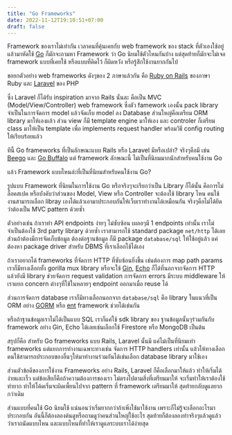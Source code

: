 ```yaml
---
title: "Go Frameworks"
date: 2022-11-12T19:10:51+07:00
draft: false
---
```


Framework ของเราไม่เท่ากัน เวลาคนที่คุ้นเคยกับ web framework ของ stack ที่ตัวเองใช้อยู่ แล้วมาหัดใช้ [Go](https://go.dev) ก็มักจะถามหา Framework ว่า Go นิยมใช้ตัวไหนกันบ้าง แต่สุดท้ายก็มักจะไม่เจอ framework แบบที่เคยใช้ หรือแบบที่คิดไว้ ก็ผิดหวัง หรือรู้สึกใช้งานยากกันไป

<!--more-->

ขอยกตัวอย่าง web frameworks ดังๆของ 2 ภาษาแล้วกัน คือ [Ruby on Rails](https://rubyonrails.org) ของภาษา Ruby และ [Laravel](https://laravel.com) ของ PHP

ซึ่ง Laravel ก็ได้รับ inspiration มาจาก Rails นั่นละ คือเป็น MVC (Model/View/Controller) web framework ซึ่งตัว famework เองนั้น pack library จำเป็นในการจัดการ model แล้วจัดเก็บ model ลง Database ส่วนใหญ่คือเตรียม ORM library มาให้เองแล้ว
ส่วน view ก็มี template engine มาให้เอง และ controler ก็เตรียม class มาให้เป็น template เพื่อ implements request handler พร้อมวิธี config routing ให้เรียบร้อยแล้ว

ทีนี้ Go frameworks ที่เป็นลักษณะแบบ Rails หรือ Laravel มีหรือเปล่า? จริงๆคือมี เช่น [Beego](https://github.com/beego/beego) และ [Go Buffalo](https://gobuffalo.io) แต่ framework ลักษณะนี้ ไม่เป็นที่นิยมมากนักสำหรับคนใช้งาน Go


แล้ว Framework แบบไหนล่ะที่เป็นที่นิยมสำหรับคนใช้งาน Go?

รูปแบบ Framework ที่นิยมในการใช้งาน Go หรือจริงๆจะเรียกว่าเป็น Library ก็ได้นั้น คือการไม่ล็อคสเปค หรือบังคับว่าส่วนของ Model, View หรือ Controller จะต้องใช้ library ไหน คนใช้งานสามารถเลือก libray เองได้แล้วเอามาประกอบกันให้เว็บเราทำงานได้เหมือนกัน จริงๆคือไม่ได้ยึดว่าต้องเป็น MVC pattern ด้วยซ้ำ

ตัวอย่างเช่น ถ้าเราทำ API endpoints ง่ายๆ ไม่ซับซ้อน เผลอๆมี 1 endpoints เท่านั้น เราไม่จำเป็นต้องใช้ 3rd party library ด้วยซ้ำ เราสามารถใช้ standard package `net/http` ได้เลย ส่วนถ้าต้องมีการจัดเก็บข้อมูล ต้องต่อฐานข้อมูล ก็มี package `database/sql` ให้ใช้อยู่แล้ว แค่ต้องหา package driver สำหรับ DBMS ที่เราเลือกใช้ได้เอง

ถ้าเราอยากได้ frameworks ที่จัดการ HTTP ที่ซับซ้อนยิ่งขึ้น เช่นต้องการ map path params เราก็มีทางเลือกทั้ง gorilla mux library หรือจะใช้ [Gin](https://github.com/gin-gonic/gin), [Echo](https://echo.labstack.com) ก็ได้ที่นอกจากจัดการ HTTP แล้วยังมี library ช่วยจัดการ request validation การจัดการ errors มีระบบ middleware ให้เราแยก concern ต่างๆที่ใช้ในหลายๆ endpoint ออกมาเมื่อ reuse ได้

ส่วนการจัดการ database เราก็มีทางเลือกนอกจาก `database/sql` คือ library ในแนวที่เป็น ORM อย่าง [GORM](https://gorm.io) หรือ [ent](https://entgo.io) framework ช่วยได้เช่นกัน

หรือถ้าฐานข้อมูลเราไม่ได้เป็นแบบ SQL เราก็แค่ใช้ sdk library ของ ฐานข้อมูลนั้นๆร่วมกันกับ framework อย่าง Gin, Echo ได้เลยเช่นเลือกใช้ Firestore หรือ MongoDB เป็นต้น

สรุปก็คือ สำหรับ Go frameworks แบบ Rails, Laravel นั้นมี แค่ไม่เป็นที่นิยมเท่า frameworks แต่แยกการทำงานเฉพาะทางเช่น จัดการ HTTP handlers เท่านั้น แล้วให้ทางเลือกคนใช้สามารถประกอบของอื่นๆให้มาทำงานร่วมกันได้เช่นเลือก database library มาใช้เอง

ส่วนตัวข้อดีของการใช้งาน Frameworks อย่าง Rails, Laravel ก็คือเลือกมาให้แล้ว ทำให้เริ่มได้ง่ายและเร็ว แต่ข้อเสียก็คือถ้าความต้องการของเรา ไม่ตรงไปตามสิ่งที่เตรียมมาให้ จะเริ่มทำให้เราต้องใช้ท่ายาก ทำให้โค้ดเริ่มจะผิดเพี้ยนไปจาก pattern ที่ framework เตรียมมาให้ สุดท้ายกลับดูแลยากกว่าเดิม

ส่วนแบบที่คนใช้ Go นิยมใช้ แน่นอนว่าเริ่มยากกว่าถ้าเพิ่งใช้มาใช้งาน เพราะก็ไม่รู้จะเลือกอะไรมาประกอบกัน อันนี้ก็ต้องลองค้นดูหรือถามดูว่าคนส่วนใหญ่ใช้อะไร สุดท้ายก็ต้องลองทำจริงๆแล้วดูแล้วว่าเราถนัดแบบไหน และแบบไหนที่ทำให้เราดูแลระบบเราได้ง่ายสุด
